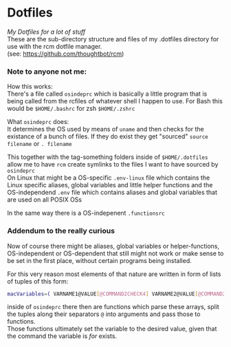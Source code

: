 # Dotfiles
_My Dotfiles for a lot of stuff_  
These are the sub-directory structure and files of my .dotfiles directory for use with the rcm dotfile manager.   
(see: https://github.com/thoughtbot/rcm) 

### Note to anyone not me:
How this works:  
There's a file called `osindeprc` which is basically a little program that is being called from the rcfiles of whatever shell I happen to use. For Bash this would be `$HOME/.bashrc` for zsh `$HOME/.zshrc`

What `osindeprc` does:  
It determines the OS used by means of `uname` and then checks for the existance of a bunch of files.
If they do exist they get "sourced" `source filename` or `. filename`

This together with the tag-something folders inside of `$HOME/.dotfiles` allow me to have `rcm` create symlinks to the files I want to have sourced by `osindeprc`  
On Linux that might be a OS-specific `.env-linux` file which contains the Linux specific aliases, global variables and little helper functions and the OS-independend `.env` file which contains aliases and global variables that are used on all POSIX OSs

In the same way there is a OS-indepenent `.functionsrc`

### Addendum to the really curious
Now of course there might be aliases, global variables or helper-functions, OS-independent or OS-dependent that still might not work or make sense to be set in the first place, without certain programs being installed.

For this very reason most elements of that nature are written in form of lists of tuples of this form:  
```bash
macVariables=( VARNAME1@VALUE[@COMMAND2CHECK4] VARNAME2@VALUE[@COMMAND2CHECK4] )
```
inside of `osindeprc` there then are functions which parse these arrays, split the tuples along their separators `@` into arguments and pass those to functions.  
Those functions ultimately set the variable to the desired value, given that the command the variable is _for_ exists.
